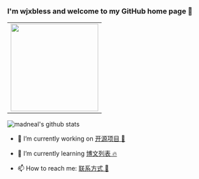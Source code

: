 ### I'm wjxbless and welcome to my GitHub home page 👋 

<table>
    <tr>
        <td>
            <center>
            <img src="https://img-blog.csdnimg.cn/2020090622245194.jpg" width = "200" height = "200">
            </center>
        </td>
    </tr>
</table>

![madneal's github stats](https://github-readme-stats.vercel.app/api?username=madneal&show_icons=true&theme=gruvbox)


- 🔭 I’m currently working on  [开源项目 🥧](https://github.com/wangjianxiandev?tab=projects)

- 🌱 I’m currently learning  [博文列表 🔥](https://blog.csdn.net/qq_39424143)

- 📫 How to reach me: [联系方式 🥰](https://github.com/wangjianxiandev/wangjianxiandev/wiki)



